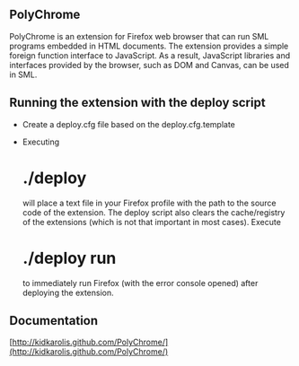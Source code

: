PolyChrome
----------

PolyChrome is an extension for Firefox web browser that can run SML programs
embedded in HTML documents. The extension provides a simple foreign function
interface to JavaScript. As a result, JavaScript libraries and interfaces
provided by the browser, such as DOM and Canvas, can be used in SML. 


Running the extension with the deploy script
--------------------------------------------

* Create a deploy.cfg file based on the deploy.cfg.template
* Executing

    # ./deploy

  will place a text file in your Firefox profile with the path to the source
  code of the extension. The deploy script also clears the cache/registry of the
  extensions (which is not that important in most cases). Execute
  
    # ./deploy run
    
  to immediately run Firefox (with the error console opened) after deploying the
  extension.
  
  
Documentation
-------------

[http://kidkarolis.github.com/PolyChrome/](http://kidkarolis.github.com/PolyChrome/)